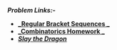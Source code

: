 **_Problem Links:-_**

- [**_Regular Bracket Sequences _**](https://codeforces.com/contest/1574/problem/A)
- [**_Combinatorics Homework _**](https://codeforces.com/contest/1574/problem/B)
- [**_Slay the Dragon_**](https://codeforces.com/contest/1574/problem/C)